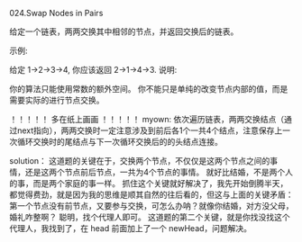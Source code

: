 024.Swap Nodes in Pairs

给定一个链表，两两交换其中相邻的节点，并返回交换后的链表。

示例:

给定 1->2->3->4, 你应该返回 2->1->4->3.
说明:

你的算法只能使用常数的额外空间。
你不能只是单纯的改变节点内部的值，而是需要实际的进行节点交换。


！！！！！
多在纸上画画
！！！！！
myown:
依次遍历链表，两两交换结点（通过next指向），两两交换时一定注意涉及到前后各1个一共4个结点，注意保存上一次循环交换时的尾结点与下一次循环交换后的的头结点连接。

solution：
这道题的关键在于，交换两个节点，不仅仅是这两个节点之间的事情，还是这两个节点前后节点，一共为4个节点的事情。
就好比结婚，不是两个人的事，而是两个家庭的事一样。
抓住这个关键就好解决了，我先开始倒腾半天，都觉得费劲，就是因为我的思维是顺其自然的往后看的，但这与上面的关键矛盾： 
第一个节点没有前节点，又要参与交换，可怎么办呐？就像你结婚，对方没父母，婚礼咋整啊？ 聪明，找个代理人即可。
这道题的第二个关键，就是你找没找这个代理人，我找到了，在 head 前面加上了一个 newHead，问题解决。